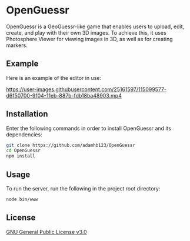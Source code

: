 # OpenGuessr

OpenGuessr is a GeoGuessr-like game that enables users to upload, edit, create, and play with their own 3D images. To achieve this, it uses Photosphere Viewer for viewing images in 3D, as well as for creating markers.
## Example
Here is an example of the editor in use:

https://user-images.githubusercontent.com/25161597/115099577-d6f50700-9f04-11eb-887b-fdb18ba48903.mp4

## Installation

Enter the following commands in order to install OpenGuessr and its dependencies:

```bash
git clone https://github.com/adamhb123/OpenGuessr
cd OpenGuessr
npm install
```

## Usage
To run the server, run the following in the project root directory:

```bash
node bin/www
```

## License
[GNU General Public License v3.0](https://choosealicense.com/licenses/gpl-3.0/)
